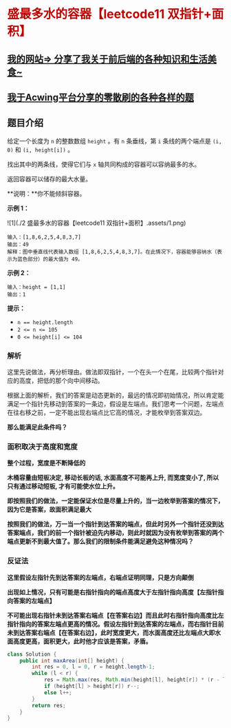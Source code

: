 # <font color="bb000">盛最多水的容器【leetcode11 双指针+面积】</font>

## [我的网站=> 分享了我关于前后端的各种知识和生活美食~](https://www.fanxy.icu)

## [我于Acwing平台分享的零散刷的各种各样的题](https://www.acwing.com/blog/content/33005/) 

## 题目介绍

给定一个长度为 `n` 的整数数组 `height` 。有 `n` 条垂线，第 `i` 条线的两个端点是 `(i, 0)` 和 `(i, height[i])` 。

找出其中的两条线，使得它们与 `x` 轴共同构成的容器可以容纳最多的水。

返回容器可以储存的最大水量。

**说明：**你不能倾斜容器。

 

**示例 1：**

![1](./2 盛最多水的容器【leetcode11 双指针+面积】.assets/1.png)

```
输入：[1,8,6,2,5,4,8,3,7]
输出：49 
解释：图中垂直线代表输入数组 [1,8,6,2,5,4,8,3,7]。在此情况下，容器能够容纳水（表示为蓝色部分）的最大值为 49。
```

**示例 2：**

```
输入：height = [1,1]
输出：1
```

 

**提示：**

- `n == height.length`
- `2 <= n <= 105`
- `0 <= height[i] <= 104`



### 解析 

这里先说做法，再分析理由。做法即双指针，一个在头一个在尾，比较两个指针对应的高度，把低的那个向中间移动。

根据上面的解析，我们的答案是动态更新的，最远的情况即初始情况，所以肯定能满足一个指针先移动到答案的一条边，假设是左端点。我们思考一个问题，左端点在往右移之前，一定不能出现右端点比它高的情况，才能枚举到答案双边。

**那么能满足此条件吗？**

### 面积取决于高度和宽度

**整个过程，宽度是不断降低的**

**木桶容量由短板决定, 移动长板的话, 水面高度不可能再上升, 而宽度变小了, 所以只有通过移动短板, 才有可能使水位上升。**

**即按照我们的做法，一定能保证水位是尽量上升的，当一边枚举到答案的情况下，因为它是答案，故面积满足最大**

**按照我们的做法，万一当一个指针到达答案的端点，但此时另外一个指针还没到达答案端点，我们的前一个指针被迫先内移动，则此时就因为没有枚举到答案的两个端点更新不到最大值了。那么我们的限制条件能满足避免这种情况吗？**

### 反证法

**这里假设左指针先到达答案的左端点，右端点证明同理，只是方向颠倒**

**出现如上情况，只有可能是右指针指向的端点高度大于左指针指向高度【左指针指向答案的左端点】**

**不可能出现右指针未到达答案右端点【在答案右边】而且此时右指针指向高度比左指针指向的答案左端点更高的情况。假设左指针到达答案的左端点，而右指针目前未到达答案右端点【在答案右边】，此时宽度更大，而水面高度还比左端点大即水面高度更高，面积更大，此时他才应该是答案，矛盾。**

```java
class Solution {
    public int maxArea(int[] height) {
        int res = 0, l = 0, r = height.length-1;
        while (l < r) {
            res = Math.max(res, Math.min(height[l], height[r]) * (r - l));
            if (height[l] > height[r]) r--;
            else l++;
        }
        return res;
    }
}
```









